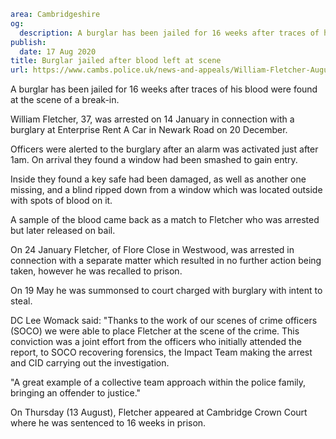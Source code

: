 ```yaml
area: Cambridgeshire
og:
  description: A burglar has been jailed for 16 weeks after traces of his blood were found at the scene of a break-in.
publish:
  date: 17 Aug 2020
title: Burglar jailed after blood left at scene
url: https://www.cambs.police.uk/news-and-appeals/William-Fletcher-August2020
```

A burglar has been jailed for 16 weeks after traces of his blood were found at the scene of a break-in.

William Fletcher, 37, was arrested on 14 January in connection with a burglary at Enterprise Rent A Car in Newark Road on 20 December.

Officers were alerted to the burglary after an alarm was activated just after 1am. On arrival they found a window had been smashed to gain entry.

Inside they found a key safe had been damaged, as well as another one missing, and a blind ripped down from a window which was located outside with spots of blood on it.

A sample of the blood came back as a match to Fletcher who was arrested but later released on bail.

On 24 January Fletcher, of Flore Close in Westwood, was arrested in connection with a separate matter which resulted in no further action being taken, however he was recalled to prison.

On 19 May he was summonsed to court charged with burglary with intent to steal.

DC Lee Womack said: "Thanks to the work of our scenes of crime officers (SOCO) we were able to place Fletcher at the scene of the crime. This conviction was a joint effort from the officers who initially attended the report, to SOCO recovering forensics, the Impact Team making the arrest and CID carrying out the investigation.

"A great example of a collective team approach within the police family, bringing an offender to justice."

On Thursday (13 August), Fletcher appeared at Cambridge Crown Court where he was sentenced to 16 weeks in prison.
